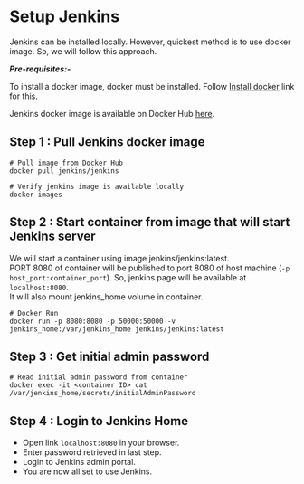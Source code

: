 # Setup Jenkins

Jenkins can be installed locally. However, quickest method is to use docker image. So, we will follow this approach.

***Pre-requisites:-***

To install a docker image, docker must be installed. Follow [Install docker](../docker/install_docker) link for this.

Jenkins docker image is available on Docker Hub [here](https://hub.docker.com/r/jenkins/jenkins).

## Step 1 : Pull Jenkins docker image

```shell
# Pull image from Docker Hub
docker pull jenkins/jenkins

# Verify jenkins image is available locally
docker images
```

## Step 2 : Start container from image that will start Jenkins server

We will start a container using image jenkins/jenkins:latest.  
PORT 8080 of container will be published to port 8080 of host machine (`-p host_port:container_port`). So, jenkins page will be available at `localhost:8080`.  
It will also mount jenkins_home volume in container.

```shell
# Docker Run
docker run -p 8080:8080 -p 50000:50000 -v jenkins_home:/var/jenkins_home jenkins/jenkins:latest
```

## Step 3 : Get initial admin password

```shell
# Read initial admin password from container
docker exec -it <container ID> cat /var/jenkins_home/secrets/initialAdminPassword
```

## Step 4 : Login to Jenkins Home

- Open link `localhost:8080` in your browser.
- Enter password retrieved in last step.
- Login to Jenkins admin portal.
- You are now all set to use Jenkins.
